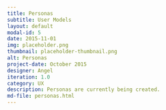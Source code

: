 ```yaml
---
title: Personas
subtitle: User Models
layout: default
modal-id: 5
date: 2015-11-01
img: placeholder.png
thumbnail: placeholder-thumbnail.png
alt: Personas
project-date: October 2015
designer: Angel
iteration: 1.0
category: UX
description: Personas are currently being created.
md-file: personas.html
---
```

